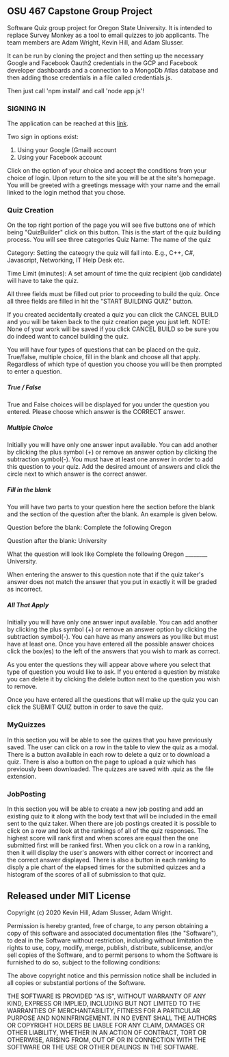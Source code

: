## OSU 467 Capstone Group Project

Software Quiz group project for Oregon State University. It is
intended to replace Survey Monkey as a tool to email quizzes to
job applicants. The team members are Adam Wright, Kevin Hill, 
and Adam Slusser.

It can be run by cloning the project and then setting up the
necessary Google and Facebook Oauth2 credentials in the GCP
and Facebook developer dashboards and a connection to a MongoDb
Atlas database and then adding those credentials in a file 
called credentials.js.

Then just call 'npm install' and call 'node app.js'!

### SIGNING IN

The application can be reached at this [link](https://adamjwright.com/quiz_soft/login).

Two sign in options exist:
1) Using your Google (Gmail) account
2) Using your Facebook account

Click on the option of your choice and accept the conditions from
your choice of login. Upon return to the site you will be at the 
site's homepage. You will be greeted with a greetings message 
with your name and the email linked to the login method that you
chose. 

### Quiz Creation

On the top right portion of the page you will see five buttons
one of which being "QuizBuilder" click on this button. This is 
the start of the quiz building process. You will see three 
categories 
Quiz Name: The name of the quiz

Category: Setting the cateogry the quiz will fall into.
E.g., C++, C#, Javascript, Networking, IT Help Desk etc.

Time Limit (minutes): A set amount of time the quiz recipient 
(job candidate) will have to take the quiz. 

All three fields must be filled out prior to proceeding to build
the quiz. Once all three fields are filled in hit the "START
BUILDING QUIZ" button.

If you created accidentally created a quiz you can click the 
CANCEL BUILD and you will be taken back to the quiz creation
page you just left. NOTE: None of your work will be saved if you
click CANCEL BUILD so be sure you do indeed want to cancel 
building the quiz. 

You will have four types of questions that can be placed on the 
quiz. True/false, multiple choice, fill in the blank and choose
all that apply. Regardless of which type of question you choose
you will be then prompted to enter a question. 

##### True / False

True and False choices will be displayed for you 
under the question you entered. Please choose which answer is
the CORRECT answer. 


##### Multiple Choice

Initially you will have only one answer input available. You 
can add another by clicking the plus symbol (+) or remove an 
answer option by clicking the subtraction symbol(-). You must 
have at least one answer in order to add this question to your 
quiz. Add the desired amount of answers and click the circle 
next to which answer is the correct answer. 

##### Fill in the blank

You will have two parts to your question here the section 
before the blank and the section of the question after the 
blank. An example is given below.

Question before the blank:
Complete the following Oregon 

Question after the blank:
University

What the question will look like
Complete the following Oregon ________ University.

When entering the answer to this question note that if the 
quiz taker's answer does not match the answer that you put in 
exactly it will be graded as incorrect.

##### All That Apply

Initially you will have only one answer input available. You 
can add another by clicking the plus symbol (+) or remove an 
answer option by clicking the subtraction symbol(-). You can 
have as many answers as you like but must have at least one.
Once you have entered all the possible answer choices click
the box(es) to the left of the answers that you wish to mark
as correct.

As you enter the questions they will appear above where you select
that type of question you would like to ask. If you entered a question
by mistake you can delete it by clicking the delete button next to
the question you wish to remove. 

Once you have entered all the questions that will make up the quiz
you can click the SUBMIT QUIZ button in order to save the quiz. 

### MyQuizzes

In this section you will be able to see the quizes that you 
have previously saved. The user can click on a row in the table to
view the quiz as a modal. There is a button available in each row to
delete a quiz or to download a quiz. There is also a button on the
page to upload a quiz which has previously been downloaded. The
quizzes are saved with .quiz as the file extension.

### JobPosting

In this section you will be able to create a new job posting
and add an existing quiz to it along with the body text that
will be included in the email sent to the quiz taker. When
there are job postings created it is possible to click on a
row and look at the rankings of all of the quiz responses.
The highest score will rank first and when scores are equal
then the one submitted first will be ranked first. When you
click on a row in a ranking, then it will display the user's
answers with either correct or incorrect and the correct answer
displayed. There is also a button in each ranking to disply
a pie chart of the elapsed times for the submitted quizzes
and a histogram of the scores of all of submission to that
quiz.

## Released under MIT License

Copyright (c) 2020 Kevin Hill, Adam Slusser, Adam Wright.

Permission is hereby granted, free of charge, to any person obtaining a copy of this software and associated documentation files (the "Software"), to deal in the Software without restriction, including without limitation the rights to use, copy, modify, merge, publish, distribute, sublicense, and/or sell copies of the Software, and to permit persons to whom the Software is furnished to do so, subject to the following conditions:

The above copyright notice and this permission notice shall be included in all copies or substantial portions of the Software.

THE SOFTWARE IS PROVIDED "AS IS", WITHOUT WARRANTY OF ANY KIND, EXPRESS OR IMPLIED, INCLUDING BUT NOT LIMITED TO THE WARRANTIES OF MERCHANTABILITY, FITNESS FOR A PARTICULAR PURPOSE AND NONINFRINGEMENT. IN NO EVENT SHALL THE AUTHORS OR COPYRIGHT HOLDERS BE LIABLE FOR ANY CLAIM, DAMAGES OR OTHER LIABILITY, WHETHER IN AN ACTION OF CONTRACT, TORT OR OTHERWISE, ARISING FROM, OUT OF OR IN CONNECTION WITH THE SOFTWARE OR THE USE OR OTHER DEALINGS IN THE SOFTWARE.
